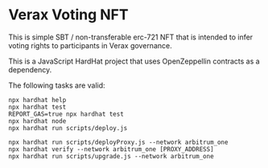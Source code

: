 # Verax Voting NFT

This is simple SBT / non-transferable erc-721 NFT that is intended to infer voting rights to participants in Verax
governance.

This is a JavaScript HardHat project that uses OpenZeppellin contracts as a dependency.

The following tasks are valid:

```shell
npx hardhat help
npx hardhat test
REPORT_GAS=true npx hardhat test
npx hardhat node
npx hardhat run scripts/deploy.js

npx hardhat run scripts/deployProxy.js --network arbitrum_one
npx hardhat verify --network arbitrum_one [PROXY_ADDRESS]
npx hardhat run scripts/upgrade.js --network arbitrum_one
```
